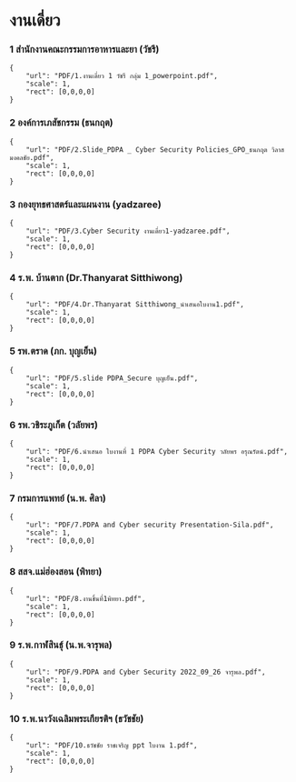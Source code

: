 # งานเดี่ยว

### 1 สำนักงานคณะกรรมการอาหารและยา (วัชรี)

```pdf
{
	"url": "PDF/1.งานเดี่ยว 1 วัชรี กลุ่ม 1_powerpoint.pdf",
	"scale": 1,
	"rect": [0,0,0,0]
}
```

### 2 องค์การเภสัชกรรม (ธนกฤต)
```pdf
{
	"url": "PDF/2.Slide_PDPA _ Cyber Security Policies_GPO_ธนกฤต วิลาสมงคลชัย.pdf",
	"scale": 1,
	"rect": [0,0,0,0]
}
```

### 3 กองยุทธศาสตร์และแผนงาน (yadzaree)
```pdf
{
	"url": "PDF/3.Cyber Security งานเดี่ยว1-yadzaree.pdf",
	"scale": 1,
	"rect": [0,0,0,0]
}
```

### 4 ร.พ. บ้านตาก (Dr.Thanyarat Sitthiwong)
```pdf
{
	"url": "PDF/4.Dr.Thanyarat Sitthiwong_นำเสนอใบงาน1.pdf",
	"scale": 1,
	"rect": [0,0,0,0]
}
```

### 5 รพ.ตราด (ภก. บุญเย็น)
```pdf
{
	"url": "PDF/5.slide PDPA_Secure บุญเย็น.pdf",
	"scale": 1,
	"rect": [0,0,0,0]
}
```

### 6 รพ.วชิระภูเก็ต (วลัยพร)
```pdf
{
	"url": "PDF/6.นำเสนอ ใบงานที่ 1 PDPA Cyber Security วลัยพร อรุณรัตน์.pdf",
	"scale": 1,
	"rect": [0,0,0,0]
}
```

### 7 กรมการแพทย์ (น.พ. ศิลา)
```pdf
{
	"url": "PDF/7.PDPA and Cyber security Presentation-Sila.pdf",
	"scale": 1,
	"rect": [0,0,0,0]
}
```


### 8 สสจ.แม่ฮ่องสอน (พิทยา)
```pdf
{
	"url": "PDF/8.งานชิ้นที่1พิทยา.pdf",
	"scale": 1,
	"rect": [0,0,0,0]
}
```


### 9 ร.พ.กาฬสินธุ์ (น.พ.จารุพล)
```pdf
{
	"url": "PDF/9.PDPA and Cyber Security 2022_09_26 จารุพล.pdf",
	"scale": 1,
	"rect": [0,0,0,0]
}
```

### 10 ร.พ.นาวังเฉลิมพระเกียรติฯ (ธวัชชัย)
```pdf
{
	"url": "PDF/10.ธวัชชัย ราชเจริญ ppt ใบงาน 1.pdf",
	"scale": 1,
	"rect": [0,0,0,0]
}
```



